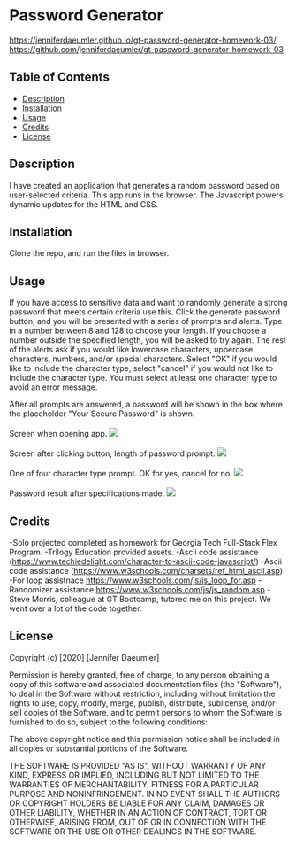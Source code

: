 # Password Generator
https://jenniferdaeumler.github.io/gt-password-generator-homework-03/
https://github.com/jenniferdaeumler/gt-password-generator-homework-03


## Table of Contents 
* [Description](#description)
* [Installation](#installation)
* [Usage](#usage)
* [Credits](#credits)
* [License](#license)


## Description 
I have created an application that generates a random password based on user-selected criteria. This app runs in the browser. The Javascript powers dynamic updates for the HTML and CSS. 

## Installation
Clone the repo, and run the files in browser. 

## Usage 
If you have access to sensitive data and want to randomly generate a strong password that meets certain criteria use this.  Click the generate password button, and you will be presented with a series of prompts and alerts. Type in a number between 8 and 128 to choose your length.  If you choose a number outside the specified length, you will be asked to try again. The rest of the alerts ask if you would like lowercase characters, uppercase characters, numbers, and/or special characters.  Select "OK" if you would like to include the character type, select "cancel" if you would not like to include the character type.  You must select at least one character type to avoid an error message.  

After all prompts are answered, a password will be shown in the box where the placeholder "Your Secure Password" is shown. <br>
<br>Screen when opening app.
<img src="https://i.imgur.com/ImIpTG4.png">
<br><br>Screen after clicking button, length of password prompt.
<img src="https://i.imgur.com/Z5SGKPr.png">
<br><br> One of four character type prompt.  OK for yes, cancel for no.
<img src="https://i.imgur.com/CjxfZkf.png">
<br><br>Password result after specifications made.
<img src="https://i.imgur.com/kHprPSC.png">

## Credits
-Solo projected completed as homework for Georgia Tech Full-Stack Flex Program. 
-Trilogy Education provided assets.
-Ascii code assistance (https://www.techiedelight.com/character-to-ascii-code-javascript/)
-Ascii code assistance (https://www.w3schools.com/charsets/ref_html_ascii.asp)
-For loop assistnace https://www.w3schools.com/js/js_loop_for.asp
-Randomizer assistance https://www.w3schools.com/js/js_random.asp
-Steve Morris, colleague at GT Bootcamp, tutored me on this project.  We went over a lot of the code together. 


## License
Copyright (c) [2020] [Jennifer Daeumler]

Permission is hereby granted, free of charge, to any person obtaining a copy of this software and associated documentation files (the "Software"), to deal in the Software without restriction, including without limitation the rights to use, copy, modify, merge, publish, distribute, sublicense, and/or sell copies of the Software, and to permit persons to whom the Software is furnished to do so, subject to the following conditions:

The above copyright notice and this permission notice shall be included in all copies or substantial portions of the Software.

THE SOFTWARE IS PROVIDED "AS IS", WITHOUT WARRANTY OF ANY KIND, EXPRESS OR IMPLIED, INCLUDING BUT NOT LIMITED TO THE WARRANTIES OF MERCHANTABILITY, FITNESS FOR A PARTICULAR PURPOSE AND NONINFRINGEMENT. IN NO EVENT SHALL THE AUTHORS OR COPYRIGHT HOLDERS BE LIABLE FOR ANY CLAIM, DAMAGES OR OTHER LIABILITY, WHETHER IN AN ACTION OF CONTRACT, TORT OR OTHERWISE, ARISING FROM, OUT OF OR IN CONNECTION WITH THE SOFTWARE OR THE USE OR OTHER DEALINGS IN THE SOFTWARE.

